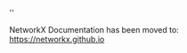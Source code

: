 '<meta http-equiv="refresh" content="0; URL=https://networkx.github.io/documentation/stable/reference/generated/networkx.algorithms.components.strongly_connected.is_strongly_connected.html">'

NetworkX Documentation has been moved to:<br><a href="https://networkx.github.io">https://networkx.github.io</a>
